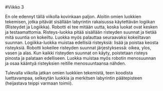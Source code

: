 #Viikko 3
 
En ole edennyt tällä viikolla kovinkaan paljon. Aloitin omien luokkien tekemisen, jotka pitävät sisällään labyrintin rakaisussa käytettävän logiikan (Risteydet ja Logiikka). Robotti ei tee mitään uutta, koska luokat ovat kesken ja testaamattomia. Risteys-luokka pitää sisällään risteyden suunnat ja tietää mitä suuntia on kokeiltu. Luokka myös palauttaa seuraavaksi kokeiltavan suunnan. Logiikka-luokka muistaa edellisiä risteyksiä: lisää ja poistaa keosta risteyksiä. Robotti kokeilee risteyden suunnat järjestyksessä: oikea, ylos, vasen ja alas. Kun kaikki risteyden suunnat on käyty, poistetaan risteys pinosta ja palataan edelliseen. Luokka muistaa myös robotin menosuunnan ja osaa kääntyä risteyksien reitille menosuuntaansa nähden.

Tulevalla viikolla jatkan omien luokkien tekemistä, teen koodista luettavampaa, selkeytän luokkia ja merkitsen labyrintin päätepisteen (heijastava teippi varmaan toimii).
